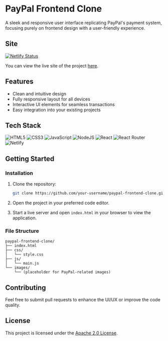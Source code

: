 # PayPal Frontend Clone

A sleek and responsive user interface replicating PayPal's payment system, focusing purely on frontend design with a user-friendly experience.

## Site

[![Netlify Status](https://api.netlify.com/api/v1/badges/be711621-8b72-467f-bd87-c3b2ffa2a251/deploy-status)](https://app.netlify.com/sites/ppal/deploys)

You can view the live site of the project [here](https://ppal.netlify.app).

## Features

- Clean and intuitive design
- Fully responsive layout for all devices
- Interactive UI elements for seamless transactions
- Easy integration into your existing projects

## Tech Stack

![HTML5](https://img.shields.io/badge/html5-%23E34F26.svg?style=for-the-badge&logo=html5&logoColor=white)
![CSS3](https://img.shields.io/badge/css3-%231572B6.svg?style=for-the-badge&logo=css3&logoColor=white)
![JavaScript](https://img.shields.io/badge/javascript-%23323330.svg?style=for-the-badge&logo=javascript&logoColor=%23F7DF1E)
![NodeJS](https://img.shields.io/badge/node.js-6DA55F?style=for-the-badge&logo=node.js&logoColor=white)
![React](https://img.shields.io/badge/react-%2320232a.svg?style=for-the-badge&logo=react&logoColor=%2361DAFB)
![React Router](https://img.shields.io/badge/React_Router-CA4245?style=for-the-badge&logo=react-router&logoColor=white)
![Netlify](https://img.shields.io/badge/netlify-%23000000.svg?style=for-the-badge&logo=netlify&logoColor=#00C7B7)
<!-- ![Firebase](https://img.shields.io/badge/firebase-a08021?style=for-the-badge&logo=firebase&logoColor=ffcd34) -->

## Getting Started

### Installation

1. Clone the repository:

   ```bash
   git clone https://github.com/your-username/paypal-frontend-clone.git
   ```

2. Open the project in your preferred code editor.

3. Start a live server and open `index.html` in your browser to view the application.

### File Structure

```
paypal-frontend-clone/
├── index.html
├── css/
│   └── style.css
├── js/
│   └── main.js
└── images/
    └── (placeholder for PayPal-related images)
```

## Contributing

Feel free to submit pull requests to enhance the UI/UX or improve the code quality.

## License

This project is licensed under the [Apache 2.0 License](LICENSE).
